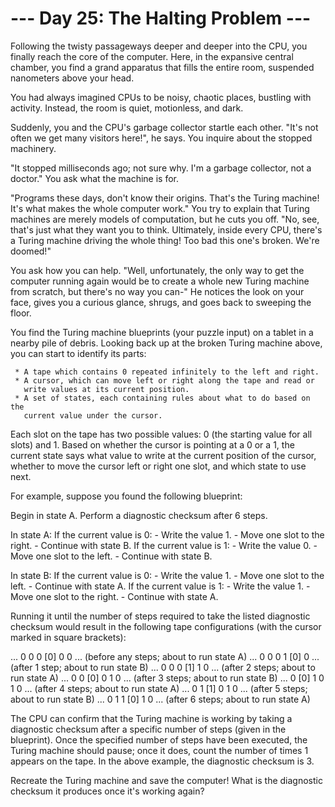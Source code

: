 # --- Day 25: The Halting Problem ---

   Following the twisty passageways deeper and deeper into the CPU, you
   finally reach the core of the computer. Here, in the expansive central
   chamber, you find a grand apparatus that fills the entire room, suspended
   nanometers above your head.

   You had always imagined CPUs to be noisy, chaotic places, bustling with
   activity. Instead, the room is quiet, motionless, and dark.

   Suddenly, you and the CPU's garbage collector startle each other. "It's
   not often we get many visitors here!", he says. You inquire about the
   stopped machinery.

   "It stopped milliseconds ago; not sure why. I'm a garbage collector, not a
   doctor." You ask what the machine is for.

   "Programs these days, don't know their origins. That's the Turing machine!
   It's what makes the whole computer work." You try to explain that Turing
   machines are merely models of computation, but he cuts you off. "No, see,
   that's just what they want you to think. Ultimately, inside every CPU,
   there's a Turing machine driving the whole thing! Too bad this one's
   broken. We're doomed!"

   You ask how you can help. "Well, unfortunately, the only way to get the
   computer running again would be to create a whole new Turing machine from
   scratch, but there's no way you can-" He notices the look on your face,
   gives you a curious glance, shrugs, and goes back to sweeping the floor.

   You find the Turing machine blueprints (your puzzle input) on a tablet in
   a nearby pile of debris. Looking back up at the broken Turing machine
   above, you can start to identify its parts:

     * A tape which contains 0 repeated infinitely to the left and right.
     * A cursor, which can move left or right along the tape and read or
       write values at its current position.
     * A set of states, each containing rules about what to do based on the
       current value under the cursor.

   Each slot on the tape has two possible values: 0 (the starting value for
   all slots) and 1. Based on whether the cursor is pointing at a 0 or a 1,
   the current state says what value to write at the current position of the
   cursor, whether to move the cursor left or right one slot, and which state
   to use next.

   For example, suppose you found the following blueprint:

 Begin in state A.
 Perform a diagnostic checksum after 6 steps.

 In state A:
   If the current value is 0:
     - Write the value 1.
     - Move one slot to the right.
     - Continue with state B.
   If the current value is 1:
     - Write the value 0.
     - Move one slot to the left.
     - Continue with state B.

 In state B:
   If the current value is 0:
     - Write the value 1.
     - Move one slot to the left.
     - Continue with state A.
   If the current value is 1:
     - Write the value 1.
     - Move one slot to the right.
     - Continue with state A.

   Running it until the number of steps required to take the listed
   diagnostic checksum would result in the following tape configurations
   (with the cursor marked in square brackets):

 ... 0  0  0 [0] 0  0 ... (before any steps; about to run state A)
 ... 0  0  0  1 [0] 0 ... (after 1 step;     about to run state B)
 ... 0  0  0 [1] 1  0 ... (after 2 steps;    about to run state A)
 ... 0  0 [0] 0  1  0 ... (after 3 steps;    about to run state B)
 ... 0 [0] 1  0  1  0 ... (after 4 steps;    about to run state A)
 ... 0  1 [1] 0  1  0 ... (after 5 steps;    about to run state B)
 ... 0  1  1 [0] 1  0 ... (after 6 steps;    about to run state A)

   The CPU can confirm that the Turing machine is working by taking a
   diagnostic checksum after a specific number of steps (given in the
   blueprint). Once the specified number of steps have been executed, the
   Turing machine should pause; once it does, count the number of times 1
   appears on the tape. In the above example, the diagnostic checksum is 3.

   Recreate the Turing machine and save the computer! What is the diagnostic
   checksum it produces once it's working again?

